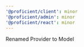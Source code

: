```yaml
---
'@proficient/client': minor
'@proficient/admin': minor
'@proficient/react': minor
---
```


Renamed Provider to Model
